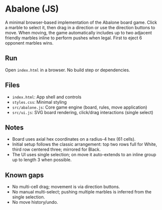 # Abalone (JS)

 A minimal browser-based implementation of the Abalone board game. Click a marble to select it, then drag in a direction or use the direction buttons to move. When moving, the game automatically includes up to two adjacent friendly marbles inline to perform pushes when legal. First to eject 6 opponent marbles wins.

## Run

Open `index.html` in a browser. No build step or dependencies.

## Files

- `index.html`: App shell and controls
- `styles.css`: Minimal styling
- `src/abalone.js`: Core game engine (board, rules, move application)
- `src/ui.js`: SVG board rendering, click/drag interactions (single select)

## Notes

- Board uses axial hex coordinates on a radius-4 hex (61 cells).
- Initial setup follows the classic arrangement: top two rows full for White, third row centered three; mirrored for Black.
- The UI uses single selection; on move it auto-extends to an inline group up to length 3 when possible.

## Known gaps

- No multi-cell drag; movement is via direction buttons.
- No manual multi-select; pushing multiple marbles is inferred from the single selection.
- No move history/undo.
